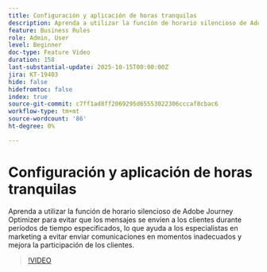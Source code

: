 ```yaml
---
title: Configuración y aplicación de horas tranquilas
description: Aprenda a utilizar la función de horario silencioso de Adobe Journey Optimizer para evitar que los mensajes (SMS, correo electrónico, push, WhatsApp) se envíen a los clientes durante períodos de tiempo especificados, lo que ayuda a los especialistas en marketing a evitar enviar comunicaciones en momentos inadecuados y mejora la participación de los clientes.
feature: Business Rules
role: Admin, User
level: Beginner
doc-type: Feature Video
duration: 158
last-substantial-update: 2025-10-15T00:00:00Z
jira: KT-19403
hide: false
hidefromtoc: false
index: true
source-git-commit: c7ff1ad8ff2069295d65553022306cccaf8cbac6
workflow-type: tm+mt
source-wordcount: '86'
ht-degree: 0%

---
```



# Configuración y aplicación de horas tranquilas

Aprenda a utilizar la función de horario silencioso de Adobe Journey Optimizer para evitar que los mensajes se envíen a los clientes durante períodos de tiempo especificados, lo que ayuda a los especialistas en marketing a evitar enviar comunicaciones en momentos inadecuados y mejora la participación de los clientes.

>[!VIDEO](https://video.tv.adobe.com/v/3475855/?captions=spa&learn=on&enablevpops)
